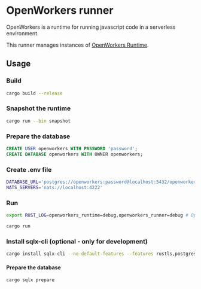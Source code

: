 # OpenWorkers runner

OpenWorkers is a runtime for running javascript code in a serverless environment.

This runner manages instances of [OpenWorkers Runtime](https://github.com/openworkers/openworkers-runtime).

## Usage

### Build
```bash
cargo build --release
```

### Snapshot the runtime
```bash
cargo run --bin snapshot
```

### Prepare the database
```sql
CREATE USER openworkers WITH PASSWORD 'password';
CREATE DATABASE openworkers WITH OWNER openworkers;
```

### Create .env file
```bash
DATABASE_URL='postgres://openworkers:password@localhost:5432/openworkers'
NATS_SERVERS='nats://localhost:4222'
```

### Run

```bash
export RUST_LOG=openworkers_runtime=debug,openworkers_runner=debug # Optional

cargo run
```

### Install sqlx-cli (optional - only for development)

```bash
cargo install sqlx-cli --no-default-features --features rustls,postgres
```

#### Prepare the database
```bash
cargo sqlx prepare
```
